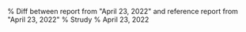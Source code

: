 % Diff between report from "April 23, 2022" and reference report from "April 23, 2022"
% Strudy
% April 23, 2022


